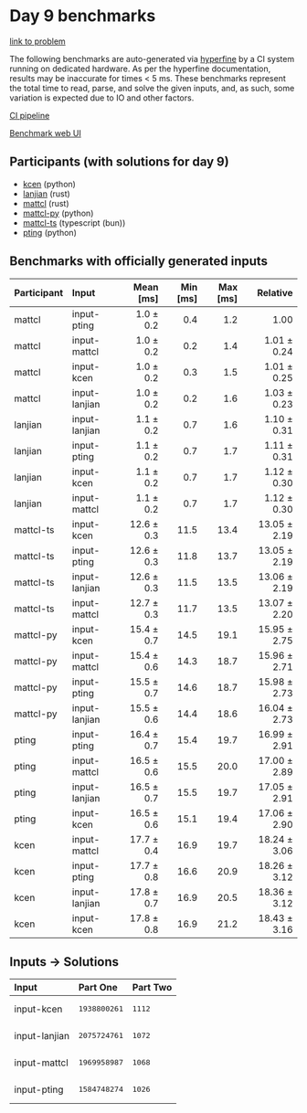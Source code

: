 # Day 9 benchmarks

[link to problem](https://adventofcode.com/2023/day/9)

The following benchmarks are auto-generated via
[hyperfine](https://github.com/sharkdp/hyperfine) by a CI system running on
dedicated hardware. As per the hyperfine documentation, results may be
inaccurate for times < 5 ms. These benchmarks represent the total time to read,
parse, and solve the given inputs, and, as such, some variation is expected due
to IO and other factors.

[CI pipeline](http://ci.papercode.net:8080/teams/main/pipelines/aoc2023)

[Benchmark web UI](https://aoc.ancalagon.black)


## Participants (with solutions for day 9)

- [kcen](https://github.com/kcen/aoc2023) (python)
- [lanjian](https://github.com/lanjian/aoc-2023) (rust)
- [mattcl](https://github.com/mattcl/aoc2023) (rust)
- [mattcl-py](https://github.com/mattcl/aoc2023-py) (python)
- [mattcl-ts](https://github.com/mattcl/aoc2023-js) (typescript (bun))
- [pting](https://github.com/pting/aoc2023) (python)


## Benchmarks with officially generated inputs

| Participant | Input | Mean [ms] | Min [ms] | Max [ms] | Relative |
|:---|:---|---:|---:|---:|---:|
| mattcl | input-pting | 1.0 ± 0.2 | 0.4 | 1.2 | 1.00 |
| mattcl | input-mattcl | 1.0 ± 0.2 | 0.2 | 1.4 | 1.01 ± 0.24 |
| mattcl | input-kcen | 1.0 ± 0.2 | 0.3 | 1.5 | 1.01 ± 0.25 |
| mattcl | input-lanjian | 1.0 ± 0.2 | 0.2 | 1.6 | 1.03 ± 0.23 |
| lanjian | input-lanjian | 1.1 ± 0.2 | 0.7 | 1.6 | 1.10 ± 0.31 |
| lanjian | input-pting | 1.1 ± 0.2 | 0.7 | 1.7 | 1.11 ± 0.31 |
| lanjian | input-kcen | 1.1 ± 0.2 | 0.7 | 1.7 | 1.12 ± 0.30 |
| lanjian | input-mattcl | 1.1 ± 0.2 | 0.7 | 1.7 | 1.12 ± 0.30 |
| mattcl-ts | input-kcen | 12.6 ± 0.3 | 11.5 | 13.4 | 13.05 ± 2.19 |
| mattcl-ts | input-pting | 12.6 ± 0.3 | 11.8 | 13.7 | 13.05 ± 2.19 |
| mattcl-ts | input-lanjian | 12.6 ± 0.3 | 11.5 | 13.5 | 13.06 ± 2.19 |
| mattcl-ts | input-mattcl | 12.7 ± 0.3 | 11.7 | 13.5 | 13.07 ± 2.20 |
| mattcl-py | input-kcen | 15.4 ± 0.7 | 14.5 | 19.1 | 15.95 ± 2.75 |
| mattcl-py | input-mattcl | 15.4 ± 0.6 | 14.3 | 18.7 | 15.96 ± 2.71 |
| mattcl-py | input-pting | 15.5 ± 0.7 | 14.6 | 18.7 | 15.98 ± 2.73 |
| mattcl-py | input-lanjian | 15.5 ± 0.6 | 14.4 | 18.6 | 16.04 ± 2.73 |
| pting | input-pting | 16.4 ± 0.7 | 15.4 | 19.7 | 16.99 ± 2.91 |
| pting | input-mattcl | 16.5 ± 0.6 | 15.5 | 20.0 | 17.00 ± 2.89 |
| pting | input-lanjian | 16.5 ± 0.7 | 15.5 | 19.7 | 17.05 ± 2.91 |
| pting | input-kcen | 16.5 ± 0.6 | 15.1 | 19.4 | 17.06 ± 2.90 |
| kcen | input-mattcl | 17.7 ± 0.4 | 16.9 | 19.7 | 18.24 ± 3.06 |
| kcen | input-pting | 17.7 ± 0.8 | 16.6 | 20.9 | 18.26 ± 3.12 |
| kcen | input-lanjian | 17.8 ± 0.7 | 16.9 | 20.5 | 18.36 ± 3.12 |
| kcen | input-kcen | 17.8 ± 0.8 | 16.9 | 21.2 | 18.43 ± 3.16 |


## Inputs -> Solutions

| Input | Part One | Part Two |
|:---|:---|:---|
|input-kcen|<pre>1938800261</pre>|<pre>1112</pre>|
|input-lanjian|<pre>2075724761</pre>|<pre>1072</pre>|
|input-mattcl|<pre>1969958987</pre>|<pre>1068</pre>|
|input-pting|<pre>1584748274</pre>|<pre>1026</pre>|